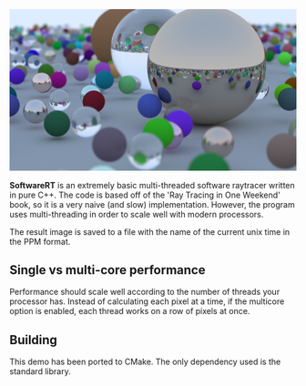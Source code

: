 ![Example image](image.png?raw=true "Raytracer showcase")

**SoftwareRT** is an extremely basic multi-threaded software raytracer written in pure C++. The code is based off of the 'Ray Tracing in One Weekend' book,
so it is a very naive (and slow) implementation. However, the program uses multi-threading in order to scale well with modern processors. 

The result image is saved to a file with the name of the current unix time in the PPM format.

## Single vs multi-core performance
Performance should scale well according to the number of threads your processor has.
Instead of calculating each pixel at a time, if the multicore option is enabled, each
thread works on a row of pixels at once.

## Building
This demo has been ported to CMake. The only dependency used is the standard library.